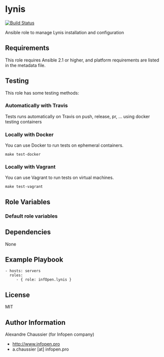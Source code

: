# lynis

[![Build Status](https://travis-ci.org/infOpen/ansible-role-lynis.svg?branch=master)](https://travis-ci.org/infOpen/ansible-role-lynis)

Ansible role to manage Lynis installation and configuration

## Requirements

This role requires Ansible 2.1 or higher,
and platform requirements are listed in the metadata file.

## Testing

This role has some testing methods:

### Automatically with Travis

Tests runs automatically on Travis on push, release, pr, ... using docker testing containers

### Locally with Docker

You can use Docker to run tests on ephemeral containers.

```
make test-docker
```

### Locally with Vagrant

You can use Vagrant to run tests on virtual machines.

```
make test-vagrant
```

## Role Variables

### Default role variables

## Dependencies

None

## Example Playbook

    - hosts: servers
      roles:
         - { role: infOpen.lynis }

## License

MIT

## Author Information

Alexandre Chaussier (for Infopen company)
- http://www.infopen.pro
- a.chaussier [at] infopen.pro


